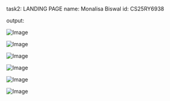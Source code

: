 task2: LANDING PAGE
name: Monalisa Biswal
id: CS25RY6938

output: 

![Image](https://github.com/user-attachments/assets/7c80b530-f11b-4d21-a718-73894d839d31)

![Image](https://github.com/user-attachments/assets/5a995cc4-3d56-4dc8-bbdb-870abd0c463c)

![Image](https://github.com/user-attachments/assets/95cf1349-d876-48aa-bd6b-3a58467fd772)

![Image](https://github.com/user-attachments/assets/cef1e84c-a370-45f3-bbd0-69f87e448f5c)

![Image](https://github.com/user-attachments/assets/ccd3a0bc-74ee-434b-b560-27f2e45f0704)

![Image](https://github.com/user-attachments/assets/85716acf-a8e3-4457-b5e1-e185848e1323)


